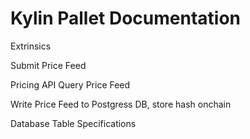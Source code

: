 # Kylin Pallet Documentation

Extrinsics

Submit Price Feed


Pricing API
Query Price Feed


Write Price Feed to Postgress DB, store hash onchain

Database 
Table Specifications
